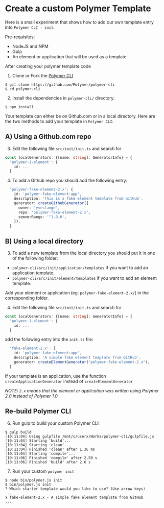# Create a custom Polymer Template

Here is a small experiment that shows how to add our own template entry into `Polymer CLI - init`.

Pre-requisites:
- NodeJS and NPM
- Gulp
- An element or application that will be used as a template

After creating your polymer template code

1) Clone or Fork the [Polymer CLI](https://github.com/Polymer/polymer-cli)
```shell
$ git clone https://github.com/Polymer/polymer-cli
$ cd polymer-cli
```

2) Install the dependencies in `polymer-cli/` directory:
```shell
$ npm install
```




Your template can either be on Github.com or in a local directory. Here are the two methods to add your template in `Polymer CLI`:

## A) Using a Github.com repo

3) Edit the following file `src/init/init.ts` and search for 
```typescript
const localGenerators: {[name: string]: GeneratorInfo} = {
  'polymer-1-element': {
    id: ...
  }
```

4) To add a Github repo you should add the following entry:
```typescript
  'polymer-fake-element-2.x': {
    id: 'polymer-fake-element:app',
    description: 'This is a fake element template from GitHub',
    generator: createGithubGenerator({
      owner: 'yveslange',
      repo: 'polymer-fake-element-2.x',
      semverRange: '^1.0.0',
    }),
  }
```

## B) Using a local directory

3) To add a new template from the local directory you should put it in one of the following folder:

- `polymer-cli/src/init/application/templates` if you want to add an application template. 
- `polymer-cli/src/init/element/templates` if you want to add an element template.

Add your element or application (eg: `polymer-fake-element-2.x/`) in the corresponding folder.

4) Edit the following file `src/init/init.ts` and search for 
```typescript
const localGenerators: {[name: string]: GeneratorInfo} = {
  'polymer-1-element': {
    id: ...
  }
```

add the following entry into the `init.ts` file:
```typescript
  'fake-element-2.x': {
    id: 'polymer-fake-element:app',
    description: 'A simple fake element template from GitHub',
    generator: createElementGenerator("polymer-fake-element-2.x"),
  }
```

If your template is an application, use the function `createApplicationGenerator` instead of `createElementGenerator`


*NOTE: `2.x` means that the element or application was written using Polymer 2.0 instead of Polymer 1.0*

## Re-build Polymer CLI

6) Run gulp to build your custom Polymer CLI:
```shell
$ gulp build                               
[10:11:04] Using gulpfile /mnt/c/userx/Works/polymer-cli/gulpfile.js          
[10:11:04] Starting 'build'...                                                   
[10:11:04] Starting 'clean'...                                                   
[10:11:04] Finished 'clean' after 1.36 ms                                        
[10:11:04] Starting 'compile'...                                                 
[10:11:06] Finished 'compile' after 2.59 s                                       
[10:11:06] Finished 'build' after 2.6 s    
```

7) Run your custom `polymer init`
```shell
$ node bin/polymer.js init
$ bin/polymer.js init
? Which starter template would you like to use? (Use arrow keys)
...
❯ fake-element-2.x - A simple fake element template from GitHub
...
```

